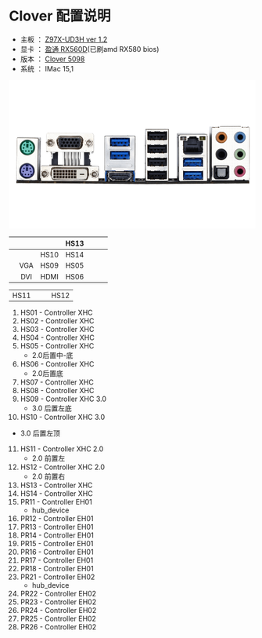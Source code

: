 # Clover 配置说明

- 主板  ： <u>Z97X-UD3H ver 1.2</u>
- 显卡  ： <u>盈通 RX560D</u>(已刷amd RX580 bios)
- 版本  ： <u>Clover 5098</u>
- 系统  ： IMac 15,1

![Z97X-UD3H](Z97X-UD3H.png)

|      |      |      | HS13 |      |      |      |
| ---- | :--: | :--: | :--: | ---- | ---- | ---- |
|      |      | HS10 | HS14 |      |      |      |
|      | VGA  | HS09 | HS05 |      |      |      |
|      | DVI  | HDMI | HS06 |      |      |      |

|      |      |      |      |
| :--: | ---- | ---- | :--: |
| HS11 |      |      | HS12 |



1. HS01 - Controller XHC 
2. HS02 - Controller XHC
3. HS03 - Controller XHC
4. HS04 - Controller XHC
5. HS05 - Controller XHC
   - 2.0后置中-底
6. HS06 - Controller XHC
   - 2.0后置底
7. HS07 - Controller XHC
8. HS08 - Controller XHC
9. HS09 - Controller XHC   3.0
    - 3.0 后置左底
10. HS10 - Controller XHC   3.0
   - 3.0 后置左顶
11. HS11 - Controller XHC   2.0
    - 2.0 前置左   
12. HS12 - Controller XHC   2.0
    - 2.0 前置右 
13. HS13 - Controller XHC   
14. HS14 - Controller XHC
15. PR11 - Controller EH01
    - hub_device
16. PR12 - Controller EH01
17. PR13 - Controller EH01
18. PR14 - Controller EH01
19. PR15 - Controller EH01
20. PR16 - Controller EH01
21. PR17 - Controller EH01
22. PR18 - Controller EH01
23. PR21 - Controller EH02
    - hub_device
24. PR22 - Controller EH02
25. PR23 - Controller EH02
26. PR24 - Controller EH02
27. PR25 - Controller EH02
28. PR26 - Controller EH02